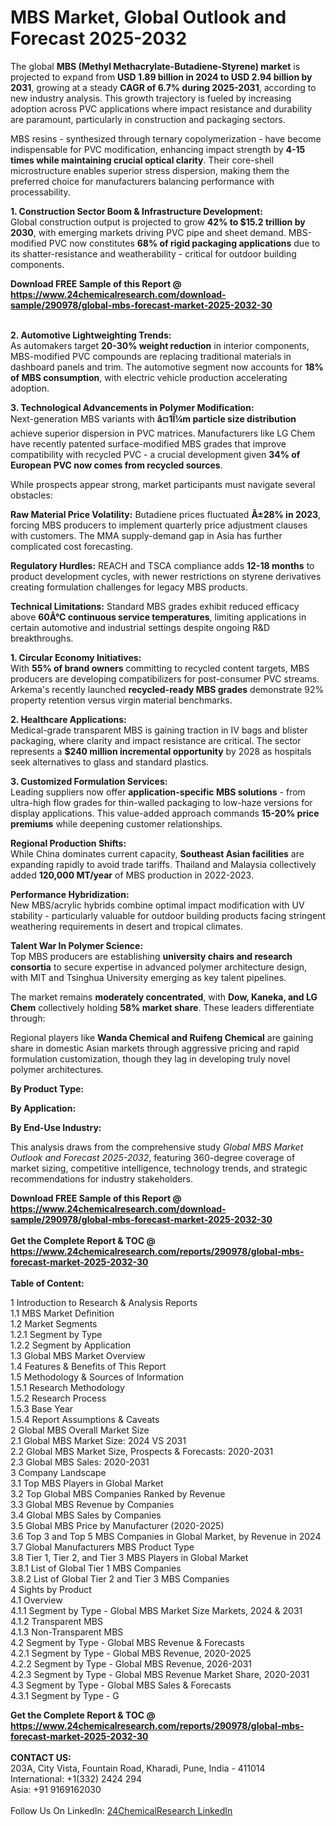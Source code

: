 <h1>MBS Market, Global Outlook and Forecast 2025-2032</h1><p>The global <strong>MBS (Methyl Methacrylate-Butadiene-Styrene) market</strong> is projected to expand from <strong>USD 1.89 billion in 2024 to USD 2.94 billion by 2031</strong>, growing at a steady <strong>CAGR of 6.7% during 2025-2031</strong>, according to new industry analysis. This growth trajectory is fueled by increasing adoption across PVC applications where impact resistance and durability are paramount, particularly in construction and packaging sectors.</p><p>MBS resins - synthesized through ternary copolymerization - have become indispensable for PVC modification, enhancing impact strength by <strong>4-15 times while maintaining crucial optical clarity</strong>. Their core-shell microstructure enables superior stress dispersion, making them the preferred choice for manufacturers balancing performance with processability.</p><p><strong>1. Construction Sector Boom &amp; Infrastructure Development:</strong><br>
Global construction output is projected to grow <strong>42% to $15.2 trillion by 2030</strong>, with emerging markets driving PVC pipe and sheet demand. MBS-modified PVC now constitutes <strong>68% of rigid packaging applications</strong> due to its shatter-resistance and weatherability - critical for outdoor building components.</p><div><b>Download FREE Sample of this Report @ 
            <a href="https://www.24chemicalresearch.com/download-sample/290978/global-mbs-forecast-market-2025-2032-30">
            https://www.24chemicalresearch.com/download-sample/290978/global-mbs-forecast-market-2025-2032-30</a></b></div><br><p><strong>2. Automotive Lightweighting Trends:</strong><br>
As automakers target <strong>20-30% weight reduction</strong> in interior components, MBS-modified PVC compounds are replacing traditional materials in dashboard panels and trim. The automotive segment now accounts for <strong>18% of MBS consumption</strong>, with electric vehicle production accelerating adoption.</p><p><strong>3. Technological Advancements in Polymer Modification:</strong><br>
Next-generation MBS variants with <strong>â¤1Î¼m particle size distribution</strong> achieve superior dispersion in PVC matrices. Manufacturers like LG Chem have recently patented surface-modified MBS grades that improve compatibility with recycled PVC - a crucial development given <strong>34% of European PVC now comes from recycled sources</strong>.</p><p>While prospects appear strong, market participants must navigate several obstacles:</p><p><strong>Raw Material Price Volatility:</strong> Butadiene prices fluctuated <strong>Â±28% in 2023</strong>, forcing MBS producers to implement quarterly price adjustment clauses with customers. The MMA supply-demand gap in Asia has further complicated cost forecasting.</p><p><strong>Regulatory Hurdles:</strong> REACH and TSCA compliance adds <strong>12-18 months</strong> to product development cycles, with newer restrictions on styrene derivatives creating formulation challenges for legacy MBS products.</p><p><strong>Technical Limitations:</strong> Standard MBS grades exhibit reduced efficacy above <strong>60Â°C continuous service temperatures</strong>, limiting applications in certain automotive and industrial settings despite ongoing R&amp;D breakthroughs.</p><p><strong>1. Circular Economy Initiatives:</strong><br>
With <strong>55% of brand owners</strong> committing to recycled content targets, MBS producers are developing compatibilizers for post-consumer PVC streams. Arkema's recently launched <strong>recycled-ready MBS grades</strong> demonstrate 92% property retention versus virgin material benchmarks.</p><p><strong>2. Healthcare Applications:</strong><br>
Medical-grade transparent MBS is gaining traction in IV bags and blister packaging, where clarity and impact resistance are critical. The sector represents a <strong>$240 million incremental opportunity</strong> by 2028 as hospitals seek alternatives to glass and standard plastics.</p><p><strong>3. Customized Formulation Services:</strong><br>
Leading suppliers now offer <strong>application-specific MBS solutions</strong> - from ultra-high flow grades for thin-walled packaging to low-haze versions for display applications. This value-added approach commands <strong>15-20% price premiums</strong> while deepening customer relationships.</p><p><strong>Regional Production Shifts:</strong><br>
	While China dominates current capacity, <strong>Southeast Asian facilities</strong> are expanding rapidly to avoid trade tariffs. Thailand and Malaysia collectively added <strong>120,000 MT/year</strong> of MBS production in 2022-2023.</p><p><strong>Performance Hybridization:</strong><br>
	New MBS/acrylic hybrids combine optimal impact modification with UV stability - particularly valuable for outdoor building products facing stringent weathering requirements in desert and tropical climates.</p><p><strong>Talent War In Polymer Science:</strong><br>
	Top MBS producers are establishing <strong>university chairs and research consortia</strong> to secure expertise in advanced polymer architecture design, with MIT and Tsinghua University emerging as key talent pipelines.</p><p>The market remains <strong>moderately concentrated</strong>, with <strong>Dow, Kaneka, and LG Chem</strong> collectively holding <strong>58% market share</strong>. These leaders differentiate through:</p><p>Regional players like <strong>Wanda Chemical and Ruifeng Chemical</strong> are gaining share in domestic Asian markets through aggressive pricing and rapid formulation customization, though they lag in developing truly novel polymer architectures.</p><p><strong>By Product Type:</strong></p><p><strong>By Application:</strong></p><p><strong>By End-Use Industry:</strong></p><p>This analysis draws from the comprehensive study <em>Global MBS Market Outlook and Forecast 2025-2032</em>, featuring 360-degree coverage of market sizing, competitive intelligence, technology trends, and strategic recommendations for industry stakeholders.</p><div><b>Download FREE Sample of this Report @ 
            <a href="https://www.24chemicalresearch.com/download-sample/290978/global-mbs-forecast-market-2025-2032-30">
            https://www.24chemicalresearch.com/download-sample/290978/global-mbs-forecast-market-2025-2032-30</a></b></div><br><div><b>Get the Complete Report & TOC @ 
            <a href="https://www.24chemicalresearch.com/reports/290978/global-mbs-forecast-market-2025-2032-30">
            https://www.24chemicalresearch.com/reports/290978/global-mbs-forecast-market-2025-2032-30</a></b></div><br>
            <b>Table of Content:</b><p>1 Introduction to Research & Analysis Reports<br />
 1.1 MBS Market Definition<br />
 1.2 Market Segments<br />
 1.2.1 Segment by Type<br />
 1.2.2 Segment by Application<br />
 1.3 Global MBS Market Overview<br />
 1.4 Features & Benefits of This Report<br />
 1.5 Methodology & Sources of Information<br />
 1.5.1 Research Methodology<br />
 1.5.2 Research Process<br />
 1.5.3 Base Year<br />
 1.5.4 Report Assumptions & Caveats<br />
2 Global MBS Overall Market Size<br />
 2.1 Global MBS Market Size: 2024 VS 2031<br />
 2.2 Global MBS Market Size, Prospects & Forecasts: 2020-2031<br />
 2.3 Global MBS Sales: 2020-2031<br />
3 Company Landscape<br />
 3.1 Top MBS Players in Global Market<br />
 3.2 Top Global MBS Companies Ranked by Revenue<br />
 3.3 Global MBS Revenue by Companies<br />
 3.4 Global MBS Sales by Companies<br />
 3.5 Global MBS Price by Manufacturer (2020-2025)<br />
 3.6 Top 3 and Top 5 MBS Companies in Global Market, by Revenue in 2024<br />
 3.7 Global Manufacturers MBS Product Type<br />
 3.8 Tier 1, Tier 2, and Tier 3 MBS Players in Global Market<br />
 3.8.1 List of Global Tier 1 MBS Companies<br />
 3.8.2 List of Global Tier 2 and Tier 3 MBS Companies<br />
4 Sights by Product<br />
 4.1 Overview<br />
 4.1.1 Segment by Type - Global MBS Market Size Markets, 2024 & 2031<br />
 4.1.2 Transparent MBS<br />
 4.1.3 Non-Transparent MBS<br />
 4.2 Segment by Type - Global MBS Revenue & Forecasts<br />
 4.2.1 Segment by Type - Global MBS Revenue, 2020-2025<br />
 4.2.2 Segment by Type - Global MBS Revenue, 2026-2031<br />
 4.2.3 Segment by Type - Global MBS Revenue Market Share, 2020-2031<br />
 4.3 Segment by Type - Global MBS Sales & Forecasts<br />
 4.3.1 Segment by Type - G</p><div><b>Get the Complete Report & TOC @ 
            <a href="https://www.24chemicalresearch.com/reports/290978/global-mbs-forecast-market-2025-2032-30">
            https://www.24chemicalresearch.com/reports/290978/global-mbs-forecast-market-2025-2032-30</a></b></div><br><b>CONTACT US:</b><br>
            203A, City Vista, Fountain Road, Kharadi, Pune, India - 411014<br>
            International: +1(332) 2424 294<br>
            Asia: +91 9169162030 <br><br>
            Follow Us On LinkedIn: <a href="https://www.linkedin.com/company/24chemicalresearch/">24ChemicalResearch LinkedIn</a>